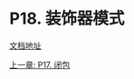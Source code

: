 # P18. 装饰器模式

[文档地址](https://github.com/walter201230/Python/blob/master/Article/PythonBasis/python16/1.md)





[上一章: P17. 闭包](../p17-closure/README.md)
